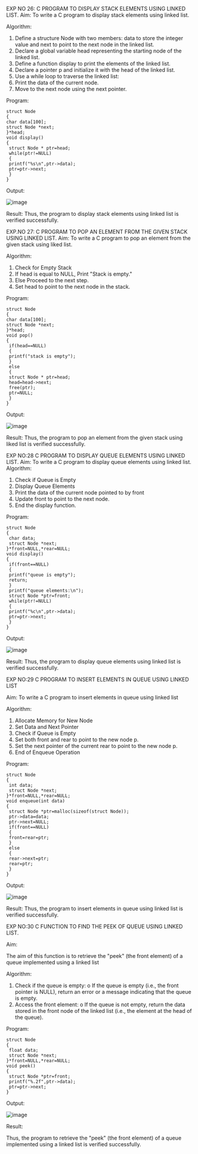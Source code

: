 

EXP NO 26: C PROGRAM TO DISPLAY STACK ELEMENTS USING LINKED LIST.
Aim:
To write a C program to display stack elements using linked list.

Algorithm:
1.	Define a structure Node with two members: data to store the integer value and next to point to the next node in the linked list.
2.	Declare a global variable head representing the starting node of the linked list.
3.	Define a function display to print the elements of the linked list.
4.	Declare a pointer p and initialize it with the head of the linked list.
5.	Use a while loop to traverse the linked list:
6.	Print the data of the current node.
7.	Move to the next node using the next pointer.
 
Program:

```
struct Node
{
char data[100];
struct Node *next;
}*head;
void display()
{
 struct Node * ptr=head;
 while(ptr!=NULL)
 {
 printf("%s\n",ptr->data);
 ptr=ptr->next;
 }
}
```
Output:

![image](https://github.com/user-attachments/assets/e4eacf78-0115-4afd-b0f2-c00de7625279)


Result:
Thus, the program to display stack elements using linked list is verified successfully. 



EXP.NO 27: C PROGRAM TO POP AN ELEMENT FROM THE GIVEN STACK USING 
LINKED LIST.
Aim:
To write a C program to pop an element from the given stack using liked list.

Algorithm:
1.	Check for Empty Stack
2.	If head is equal to NULL, Print "Stack is empty."
3.	Else Proceed to the next step.
4.	Set head to point to the next node in the stack.
 
Program:

```
struct Node
{
char data[100];
struct Node *next;
}*head;
void pop()
{
 if(head==NULL)
 {
 printf("stack is empty");
 }
 else
 {
 struct Node * ptr=head;
 head=head->next;
 free(ptr);
 ptr=NULL;
 }
}
```
Output:

![image](https://github.com/user-attachments/assets/d0df473c-4085-4361-8281-57740bfede34)



Result:
Thus, the program to pop an element from the given stack using liked list is verified successfully.

 
EXP NO:28 C PROGRAM TO DISPLAY QUEUE ELEMENTS USING LINKED LIST.
Aim:
To write a C program to display queue elements using linked list.
Algorithm:
1.	Check if Queue is Empty
2.	Display Queue Elements
3.	Print the data of the current node pointed to by front
4.	Update front to point to the next node.
5.	End the display function.
 
Program:

```
struct Node
{
 char data;
 struct Node *next;
}*front=NULL,*rear=NULL;
void display()
{
 if(front==NULL)
 {
 printf("queue is empty");
 return;
 }
 printf("queue elements:\n");
 struct Node *ptr=front;
 while(ptr!=NULL)
 {
 printf("%c\n",ptr->data);
 ptr=ptr->next;
 }
}
```
Output:

![image](https://github.com/user-attachments/assets/22136284-4b21-4132-9aef-c62259e80cfa)

Result:
Thus, the program to display queue elements using linked list is verified successfully.


 
EXP NO:29 C PROGRAM TO INSERT ELEMENTS IN QUEUE USING LINKED LIST

Aim:
To write a C program to insert elements in queue using linked list

Algorithm:
1.	Allocate Memory for New Node
2.	Set Data and Next Pointer
3.	Check if Queue is Empty
4.	Set both front and rear to point to the new node p.
5.	Set the next pointer of the current rear to point to the new node p.
6.	End of Enqueue Operation
 
Program:

```
struct Node
{
 int data;
 struct Node *next;
}*front=NULL,*rear=NULL;
void enqueue(int data)
{
 struct Node *ptr=malloc(sizeof(struct Node));
 ptr->data=data;
 ptr->next=NULL;
 if(front==NULL)
 {
 front=rear=ptr;
 }
 else
 {
 rear->next=ptr;
 rear=ptr;
 }
}
```
Output:

![image](https://github.com/user-attachments/assets/45a487d3-77e0-4514-a07e-05dbcb34fa03)

Result:
Thus, the program to insert elements in queue using linked list is verified successfully.



EXP NO:30 C FUNCTION TO FIND THE PEEK OF QUEUE USING LINKED LIST.


Aim:

The aim of this function is to retrieve the "peek" (the front element) of a queue implemented using a linked list

Algorithm:

1.	Check if the queue is empty:
o	If the queue is empty (i.e., the front pointer is NULL), return an error or a message indicating that the queue is empty.
2.	Access the front element:
o	If the queue is not empty, return the data stored in the front node of the linked list (i.e., the element at the head of the queue).

Program:

```
struct Node
{
 float data;
 struct Node *next;
}*front=NULL,*rear=NULL;
void peek()
{
 struct Node *ptr=front;
 printf("%.2f",ptr->data);
 ptr=ptr->next;
} 
```
Output:

![image](https://github.com/user-attachments/assets/12139410-2e3b-4e1f-b831-2fd03fc9a64f)




Result:

Thus, the program to retrieve the "peek" (the front element) of a queue implemented using a linked list is verified successfully.


